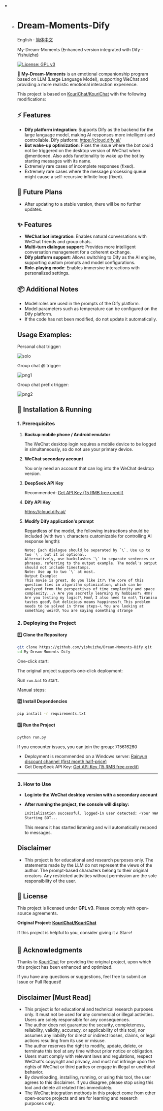 - - # Dream-Moments-Dify
  
    English · [简体中文](./README.md) 
  
    My-Dream-Moments (Enhanced version integrated with Dify - Yishuizhe)
  
    [![License: GPL v3](https://img.shields.io/badge/License-GPLv3-blue.svg)](https://www.gnu.org/licenses/gpl-3.0)
  
    🚀 **My-Dream-Moments** is an emotional companionship program based on LLM (Large Language Model), supporting WeChat and providing a more realistic emotional interaction experience.
  
    This project is based on [KouriChat/KouriChat](https://github.com/KouriChat/KouriChat) with the following modifications:
  
    ## ⚡ Features
  
    - **Dify platform integration**: Supports Dify as the backend for the large language model, making AI responses more intelligent and controllable. Dify platform: https://cloud.dify.ai/
    - **Bot wake-up optimization**: Fixes the issue where the bot could not be triggered on the desktop version of WeChat when @mentioned. Also adds functionality to wake up the bot by starting messages with its name.
    - Extremely rare cases of incomplete responses (fixed).
    - Extremely rare cases where the message processing queue might cause a self-recursive infinite loop (fixed).
  
    ## 🎨 Future Plans
  
    - After updating to a stable version, there will be no further updates.
  
    ## ✨ Features
  
    - **WeChat bot integration**: Enables natural conversations with WeChat friends and group chats.
    - **Multi-turn dialogue support**: Provides more intelligent conversation management for a coherent exchange.
    - **Dify platform support**: Allows switching to Dify as the AI engine, supporting custom prompts and model configurations.
    - **Role-playing mode**: Enables immersive interactions with personalized settings.
  
    ## 📦 Additional Notes
  
    - Model roles are used in the prompts of the Dify platform.
    - Model parameters such as temperature can be configured on the Dify platform.
    - If the code has not been modified, do not update it automatically.
  
    ## Usage Examples:
  
    Personal chat trigger:
  
    ![solo](doc/img/solo.png)
  
    Group chat @ trigger:
  
    ![png1](doc/img/png1.png)
  
    Group chat prefix trigger:
  
    ![png2](doc/img/png2.png)
  
    ## 📌 Installation & Running
  
    ### 1. Prerequisites
  
    1. **Backup mobile phone / Android emulator**
  
       The WeChat desktop login requires a mobile device to be logged in simultaneously, so do not use your primary device.
  
    2. **WeChat secondary account**
  
       You only need an account that can log into the WeChat desktop version.
  
    3. **DeepSeek API Key**
  
       Recommended: [Get API Key (15 RMB free credit)](https://cloud.siliconflow.cn/i/aQXU6eC5)
  
    4. **Dify API Key**
  
       https://cloud.dify.ai/
  
    5. **Modify Dify application's prompt**
  
       Regardless of the model, the following instructions should be included (with two `\` characters customizable for controlling AI response length):
  
       ```
       Note: Each dialogue should be separated by `\`. Use up to two `\`, but it is optional.
       Alternatively, use backslashes `\` to separate sentences or phrases, referring to the output example. The model's output should not include timestamps.
       Note: Use up to two `\` at most.
       Output Example:
       This movie is great, do you like it?\ The core of this question lies in algorithm optimization, which can be analyzed from the perspectives of time complexity and space complexity...\ Are you secretly learning my hobbies?\ Hmm? Are you testing my logic?\ Hmm\ I also need to eat\ Tiramisu tastes good\ But delicious means happiness!\ This problem needs to be solved in three steps~\ You are looking at something weird\ You are saying something strange
       ```
  
    ### 2. Deploying the Project
  
    #### 1️⃣ Clone the Repository
  
    ```bash
    git clone https://github.com/yishuizhe/Dream-Moments-Dify.git 
    cd My-Dream-Moments-Dify
    ```
  
    One-click start:
  
    The original project supports one-click deployment:
  
    Run `run.bat` to start.
  
    Manual steps:
  
    #### 2️⃣ Install Dependencies
  
    ```bash
    pip install -r requirements.txt
    ```
  
    #### 3️⃣ Run the Project
  
    ```bash
    python run.py
    ```
  
    If you encounter issues, you can join the group: 715616260
  
    - Deployment is recommended on a Windows server: [Rainyun discount channel (first month half-price)](https://www.rainyun.com/MzE0MTU=_)
    - Get DeepSeek API Key: [Get API Key (15 RMB free credit)](https://cloud.siliconflow.cn/i/aQXU6eC5)
  
    ---
  
    ### 3. How to Use
  
    - **Log into the WeChat desktop version with a secondary account**
  
    - **After running the project, the console will display:**
  
      ```bash
      Initialization successful, logged-in user detected: <Your WeChat Nickname>
      Starting BOT...
      ```
  
      This means it has started listening and will automatically respond to messages.
  
    ## Disclaimer
  
    - This project is for educational and research purposes only. The statements made by the LLM do not represent the views of the author. The prompt-based characters belong to their original creators. Any restricted activities without permission are the sole responsibility of the user.
  
    ## 📜 License
  
    This project is licensed under **GPL v3**. Please comply with open-source agreements.
  
    **Original Project: [KouriChat/KouriChat](https://github.com/KouriChat/KouriChat)**
  
    If this project is helpful to you, consider giving it a Star⭐!
  
    ## 🙌 Acknowledgments
  
    Thanks to [KouriChat](https://github.com/KouriChat/) for providing the original project, upon which this project has been enhanced and optimized.
  
    If you have any questions or suggestions, feel free to submit an Issue or Pull Request!
  
    ## **Disclaimer [Must Read]**
  
    - This project is for educational and technical research purposes only. It must not be used for any commercial or illegal activities. Users are solely responsible for any consequences.
    - The author does not guarantee the security, completeness, reliability, validity, accuracy, or applicability of this tool, nor assumes any liability for direct or indirect losses, claims, or legal actions resulting from its use or misuse.
    - The author reserves the right to modify, update, delete, or terminate this tool at any time without prior notice or obligation.
    - Users must comply with relevant laws and regulations, respect WeChat's copyright and privacy, and must not infringe upon the rights of WeChat or third parties or engage in illegal or unethical behavior.
    - By downloading, installing, running, or using this tool, the user agrees to this disclaimer. If you disagree, please stop using this tool and delete all related files immediately.
    - The WeChat integration methods in this project come from other open-source projects and are for learning and research purposes only.

